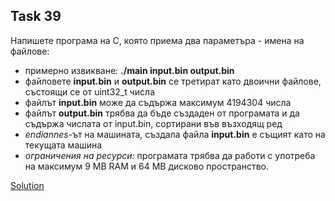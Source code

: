 ## Task 39

Напишете програма на С, която приема два параметъра - имена на файлове:
* примерно извикване: **./main input.bin output.bin**
* файловете **input.bin** и **output.bin** се третират като двоични файлове, състоящи се от uint32_t числа
* файлът **input.bin** може да съдържа максимум 4194304 числа
* файлът **output.bin** трябва да бъде създаден от програмата и да съдържа числата от input.bin, сортирани във възходящ ред
* *endiannes*-ът на машината, създала файла **input.bin** е същият като на текущата машина
* *ограничения на ресурси:* програмата трябва да работи с употреба на максимум 9 MB RAM и 64 MB дисково пространство.

[Solution](https://github.com/Svetlin12/Linux-Shell-and-C-files/blob/master/C/FMI/task39.c)

